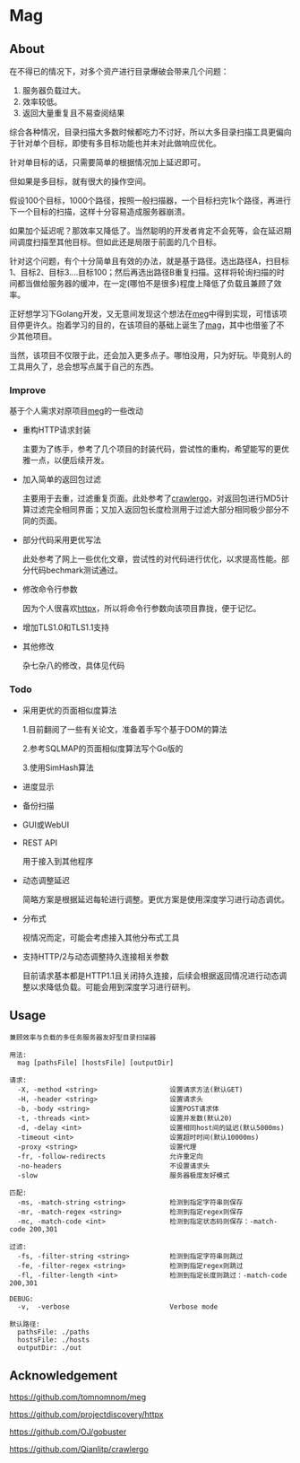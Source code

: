 # Mag

## About

在不得已的情况下，对多个资产进行目录爆破会带来几个问题：

1. 服务器负载过大。
2. 效率较低。
3. 返回大量重复且不易查阅结果

综合各种情况，目录扫描大多数时候都吃力不讨好，所以大多目录扫描工具更偏向于针对单个目标，即使有多目标功能也并未对此做响应优化。

针对单目标的话，只需要简单的根据情况加上延迟即可。

但如果是多目标，就有很大的操作空间。

假设100个目标，1000个路径，按照一般扫描器，一个目标扫完1k个路径，再进行下一个目标的扫描，这样十分容易造成服务器崩溃。

如果加个延迟呢？那效率又降低了。当然聪明的开发者肯定不会死等，会在延迟期间调度扫描至其他目标。但如此还是局限于前面的几个目标。

针对这个问题，有个十分简单且有效的办法，就是基于路径。选出路径A，扫目标1、目标2、目标3....目标100；然后再选出路径B重复扫描。这样将轮询扫描的时间都当做给服务器的缓冲，在一定(哪怕不是很多)程度上降低了负载且兼顾了效率。

正好想学习下Golang开发，又无意间发现这个想法在[meg](https://github.com/tomnomnom/meg)中得到实现，可惜该项目停更许久。抱着学习的目的，在该项目的基础上诞生了[mag](https://github.com/KagamigawaMeguri/mag)，其中也借鉴了不少其他项目。

当然，该项目不仅限于此，还会加入更多点子。哪怕没用，只为好玩。毕竟别人的工具用久了，总会想写点属于自己的东西。

### Improve

基于个人需求对原项目[meg](https://github.com/tomnomnom/meg)的一些改动

- 重构HTTP请求封装

  主要为了练手，参考了几个项目的封装代码，尝试性的重构，希望能写的更优雅一点，以便后续开发。

- 加入简单的返回包过滤

  主要用于去重，过滤重复页面。此处参考了[crawlergo](https://github.com/Qianlitp/crawlergo)，对返回包进行MD5计算过滤完全相同界面；又加入返回包长度检测用于过滤大部分相同极少部分不同的页面。

- 部分代码采用更优写法

  此处参考了网上一些优化文章，尝试性的对代码进行优化，以求提高性能。部分代码bechmark测试通过。

- 修改命令行参数

  因为个人很喜欢[httpx](https://github.com/projectdiscovery/httpx)，所以将命令行参数向该项目靠拢，便于记忆。

- 增加TLS1.0和TLS1.1支持

- 其他修改

  杂七杂八的修改，具体见代码

### Todo

- 采用更优的页面相似度算法

  1.目前翻阅了一些有关论文，准备着手写个基于DOM的算法

  2.参考SQLMAP的页面相似度算法写个Go版的

  3.使用SimHash算法

- 进度显示

- 备份扫描

- GUI或WebUI

- REST API

  用于接入到其他程序

- 动态调整延迟

  简略方案是根据延迟每轮进行调整。更优方案是使用深度学习进行动态调优。

- 分布式

  视情况而定，可能会考虑接入其他分布式工具

- 支持HTTP/2与动态调整持久连接相关参数

  目前请求基本都是HTTP1.1且关闭持久连接，后续会根据返回情况进行动态调整以求降低负载。可能会用到深度学习进行研判。

## Usage

```
兼顾效率与负载的多任务服务器友好型目录扫描器

用法:
  mag [pathsFile] [hostsFile] [outputDir]

请求:
  -X, -method <string>                  设置请求方法(默认GET)
  -H, -header <string>                  设置请求头
  -b, -body <string>                    设置POST请求体
  -t, -threads <int>                    设置并发数(默认20)
  -d, -delay <int>                      设置相同host间的延迟(默认5000ms)
  -timeout <int>                        设置超时时间(默认10000ms)
  -proxy <string>                       设置代理
  -fr, -follow-redirects                允许重定向
  -no-headers                           不设置请求头
  -slow                                 服务器极度友好模式

匹配:
  -ms, -match-string <string>           检测到指定字符串则保存
  -mr, -match-regex <string>            检测到指定regex则保存
  -mc, -match-code <int>                检测到指定状态码则保存：-match-code 200,301

过滤:
  -fs, -filter-string <string>          检测到指定字符串则跳过
  -fe, -filter-regex <string>           检测到指定regex则跳过
  -fl, -filter-length <int>             检测到指定长度则跳过：-match-code 200,301

DEBUG:
  -v,  -verbose                         Verbose mode

默认路径:
  pathsFile: ./paths
  hostsFile: ./hosts
  outputDir: ./out
```

## Acknowledgement

https://github.com/tomnomnom/meg

https://github.com/projectdiscovery/httpx

https://github.com/OJ/gobuster

https://github.com/Qianlitp/crawlergo